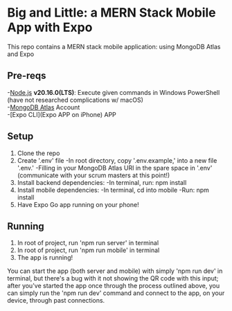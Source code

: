 # Big and Little: a MERN Stack Mobile App with Expo

This repo contains a MERN stack mobile application: using MongoDB Atlas and Expo

## Pre-reqs
-[Node.js](https://nodejs.org/en/download/package-manager) **v20.16.0(LTS)**: Execute given commands in Windows PowerShell (have not researched complications w/ macOS)  
-[MongoDB Atlas](https://www.mongodb.com/products/platform/atlas-database) Account  
-[Expo CLI](Expo APP on iPhone) APP  

## Setup
1. Clone the repo
2. Create '.env' file
    -In root directory, copy '.env.example,' into a new file '.env.'
    -Filling in your MongoDB Atlas URI in the spare space in '.env' (communicate with your scrum masters at this point!)
2. Install backend dependencies:
    -In terminal, run: npm install
3. Install mobile dependencies:
    -In terminal, cd into mobile
    -Run: npm install
4. Have Expo Go app running on your phone!

## Running
1. In root of project, run 'npm run server' in terminal
2. In root of project, run 'npm run mobile' in terminal
3. The app is running!

You can start the app (both server and mobile) with simply 'npm run dev' in terminal, but there's a bug with it not showing the QR code with this input; after you've started the app once through the process outlined above, you can simply run the 'npm run dev' command and connect to the app, on your device, through past connections.
